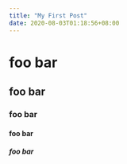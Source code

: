 ```yaml
---
title: "My First Post"
date: 2020-08-03T01:18:56+08:00
---
```


# foo bar
## foo bar
### foo bar
#### foo bar
##### foo bar
